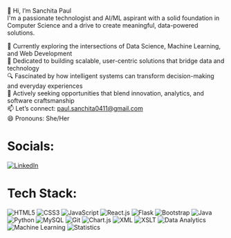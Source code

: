 👋 Hi, I’m Sanchita Paul <br>
I'm a passionate technologist and AI/ML aspirant with a solid foundation in Computer Science and a drive to create meaningful, data-powered solutions. <br>

🌱 Currently exploring the intersections of Data Science, Machine Learning, and Web Development <br>
🚀 Dedicated to building scalable, user-centric solutions that bridge data and technology <br>
🔍 Fascinated by how intelligent systems can transform decision-making and everyday experiences <br>
💬 Actively seeking opportunities that blend innovation, analytics, and software craftsmanship <br>
📫 Let’s connect: paul.sanchita0411@gmail.com <br>
😄 Pronouns: She/Her

<!---
paulsanchita/paulsanchita is a ✨ special ✨ repository because its `README.md` (this file) appears on your GitHub profile.
You can click the Preview link to take a look at your changes.
--->
# Socials:
[![LinkedIn](https://img.shields.io/badge/linkedin-%230077B5.svg?style=for-the-badge&logo=linkedin&logoColor=white)](https://linkedin.com/in/paulsanchita)

# Tech Stack:
![HTML5](https://img.shields.io/badge/-HTML5-E34F26?style=flat&logo=html5&logoColor=white)
![CSS3](https://img.shields.io/badge/-CSS3-1572B6?style=flat&logo=css3)
![JavaScript](https://img.shields.io/badge/-JavaScript-F7DF1E?style=flat&logo=javascript&logoColor=black)
![React.js](https://img.shields.io/badge/-React-61DAFB?style=flat&logo=react&logoColor=black)
![Flask](https://img.shields.io/badge/-Flask-000000?style=flat&logo=flask)
![Bootstrap](https://img.shields.io/badge/-Bootstrap-563D7C?style=flat&logo=bootstrap&logoColor=white)
![Java](https://img.shields.io/badge/-Java-007396?style=flat&logo=java&logoColor=white)
![Python](https://img.shields.io/badge/-Python-3776AB?style=flat&logo=python&logoColor=white)
![MySQL](https://img.shields.io/badge/-MySQL-4479A1?style=flat&logo=mysql&logoColor=white)
![Git](https://img.shields.io/badge/-Git-F05032?style=flat&logo=git&logoColor=white)
![Chart.js](https://img.shields.io/badge/-Chart.js-FF6384?style=flat&logo=chartdotjs&logoColor=white)
![XML](https://img.shields.io/badge/-XML-FF6600?style=flat&logo=xml&logoColor=white)
![XSLT](https://img.shields.io/badge/-XSLT-0060A9?style=flat)
![Data Analytics](https://img.shields.io/badge/-Data%20Analytics-0077B5?style=flat&logo=googleanalytics&logoColor=white)
![Machine Learning](https://img.shields.io/badge/-Machine%20Learning-102542?style=flat&logo=tensorflow&logoColor=orange)
![Statistics](https://img.shields.io/badge/-Statistics-4CAF50?style=flat)
